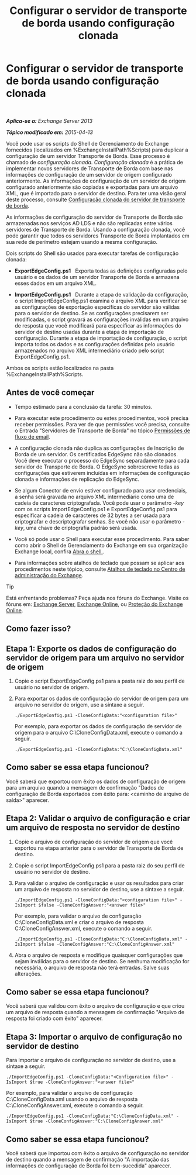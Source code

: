 ﻿---
title: 'Configurar o servidor de transporte de borda usando configuração clonada'
TOCTitle: Configurar o servidor de transporte de borda usando configuração clonada
ms:assetid: 0bbc83e3-e5e8-4480-a8a6-15f035360856
ms:mtpsurl: https://technet.microsoft.com/pt-br/library/Aa996008(v=EXCHG.150)
ms:contentKeyID: 61183345
ms.date: 05/22/2018
mtps_version: v=EXCHG.150
ms.translationtype: MT
---

# Configurar o servidor de transporte de borda usando configuração clonada

 

_**Aplica-se a:** Exchange Server 2013_

_**Tópico modificado em:** 2015-04-13_

Você pode usar os scripts do Shell de Gerenciamento do Exchange fornecidos (localizados em %ExchangeInstallPath%Scripts) para duplicar a configuração de um servidor Transporte de Borda. Esse processo é chamado de *configuração clonada*. *Configuração clonada* é a prática de implementar novos servidores de Transporte de Borda com base nas informações de configuração de um servidor de origem configurado anteriormente. As informações de configuração de um servidor de origem configurado anteriormente são copiadas e exportadas para um arquivo XML, que é importado para o servidor de destino. Para ter uma visão geral deste processo, consulte [Configuração clonada do servidor de transporte de borda](edge-transport-server-cloned-configuration-exchange-2013-help.md).

As informações de configuração do servidor de Transporte de Borda são armazenadas nos serviços AD LDS e não são replicadas entre vários servidores de Transporte de Borda. Usando a configuração clonada, você pode garantir que todos os servidores Transporte de Borda implantados em sua rede de perímetro estejam usando a mesma configuração.

Dois scripts do Shell são usados para executar tarefas de configuração clonada:

  - **ExportEdgeConfig.ps1**   Exporta todas as definições configuradas pelo usuário e os dados de um servidor Transporte de Borda e armazena esses dados em um arquivo XML.

  - **ImportEdgeConfig.ps1**   Durante a etapa de validação da configuração, o script ImportEdgeConfig.ps1 examina o arquivo XML para verificar se as configurações de exportação específicas do servidor são válidas para o servidor de destino. Se as configurações precisarem ser modificadas, o script gravará as configurações inválidas em um arquivo de resposta que você modificará para especificar as informações do servidor de destino usadas durante a etapa de importação de configuração. Durante a etapa de importação de configuração, o script importa todos os dados e as configurações definidas pelo usuário armazenados no arquivo XML intermediário criado pelo script ExportEdgeConfig.ps1.

Ambos os scripts estão localizados na pasta %ExchangeInstallPath%Scripts.

## Antes de você começar

  - Tempo estimado para a conclusão da tarefa: 30 minutos.

  - Para executar este procedimento ou estes procedimentos, você precisa receber permissões. Para ver de que permissões você precisa, consulte o Entrada "Servidores de Transporte de Borda" no tópico [Permissões de fluxo de email](mail-flow-permissions-exchange-2013-help.md).

  - A configuração clonada não duplica as configurações de Inscrição de Borda de um servidor. Os certificados EdgeSync não são clonados. Você deve executar o processo do EdgeSync separadamente para cada servidor de Transporte de Borda. O EdgeSync sobrescreve todas as configurações que estiverem incluídas em informações de configuração clonada e informações de replicação do EdgeSync.

  - Se algum Conector de envio estiver configurado para usar credenciais, a senha será gravada no arquivo XML intermediário como uma de cadeia de caracteres criptografada. Você pode usar o parâmetro *-key* com os scripts ImportEdgeConfig.ps1 e ExportEdgeConfig.ps1 para especificar a cadeia de caracteres de 32 bytes a ser usada para criptografar e descriptografar senhas. Se você não usar o parâmetro *-key*, uma chave de criptografia padrão será usada.

  - Você só pode usar o Shell para executar esse procedimento. Para saber como abrir o Shell de Gerenciamento do Exchange em sua organização Exchange local, confira [Abra o shell.](https://technet.microsoft.com/pt-br/library/dd638134\(v=exchg.150\)).

  - Para informações sobre atalhos de teclado que possam se aplicar aos procedimentos neste tópico, consulte [Atalhos de teclado no Centro de administração do Exchange](keyboard-shortcuts-in-the-exchange-admin-center-exchange-online-protection-help.md).


> [!TIP]
> Está enfrentando problemas? Peça ajuda nos fóruns do Exchange. Visite os fóruns em: <A href="https://go.microsoft.com/fwlink/p/?linkid=60612">Exchange Server</A>, <A href="https://go.microsoft.com/fwlink/p/?linkid=267542">Exchange Online</A>, ou <A href="https://go.microsoft.com/fwlink/p/?linkid=285351">Proteção do Exchange Online</A>.



## Como fazer isso?

## Etapa 1: Exporte os dados de configuração do servidor de origem para um arquivo no servidor de origem

1.  Copie o script ExportEdgeConfig.ps1 para a pasta raiz do seu perfil de usuário no servidor de origem.

2.  Para exportar os dados de configuração do servidor de origem para um arquivo no servidor de origem, use a sintaxe a seguir.
    
        ./ExportEdgeConfig.ps1 -CloneConfigData:"<configuration file>"
    
    Por exemplo, para exportar os dados de configuração de servidor de origem para o arquivo C:\\CloneConfigData.xml, execute o comando a seguir.
    
        ./ExportEdgeConfig.ps1 -CloneConfigData:"C:\CloneConfigData.xml"

## Como saber se essa etapa funcionou?

Você saberá que exportou com êxito os dados de configuração de origem para um arquivo quando a mensagem de confirmação "Dados de configuração de Borda exportados com êxito para: \<caminho de arquivo de saída\>" aparecer.

## Etapa 2: Validar o arquivo de configuração e criar um arquivo de resposta no servidor de destino

1.  Copie o arquivo de configuração do servidor de origem que você exportou na etapa anterior para o servidor de Transporte de Borda de destino.

2.  Copie o script ImportEdgeConfig.ps1 para a pasta raiz do seu perfil de usuário no servidor de destino.

3.  Para validar o arquivo de configuração e usar os resultados para criar um arquivo de resposta no servidor de destino, use a sintaxe a seguir.
    
        ./ImportEdgeConfig.ps1 -CloneConfigData:"<configuration file>" -IsImport $false -CloneConfigAnswer:"<answer file>"
    
    Por exemplo, para validar o arquivo de configuração C:\\CloneConfigData.xml e criar o arquivo de resposta C:\\CloneConfigAnswer.xml, execute o comando a seguir.
    
        ./ImportEdgeConfig.ps1 -CloneConfigData:"C:\CloneConfigData.xml" -IsImport $false -CloneConfigAnswer:"C:\CloneConfigAnswer.xml"

4.  Abra o arquivo de resposta e modifique quaisquer configurações que sejam inválidas para o servidor de destino. Se nenhuma modificação for necessária, o arquivo de resposta não terá entradas. Salve suas alterações.

## Como saber se essa etapa funcionou?

Você saberá que validou com êxito o arquivo de configuração e que criou um arquivo de resposta quando a mensagem de confirmação "Arquivo de resposta foi criado com êxito" aparecer.

## Etapa 3: Importar o arquivo de configuração no servidor de destino

Para importar o arquivo de configuração no servidor de destino, use a sintaxe a seguir.

    ./ImportEdgeConfig.ps1 -CloneConfigData:"<Configuration file>" -IsImport $true -CloneConfigAnswer:"<answer file>"

Por exemplo, para validar o arquivo de configuração C:\\CloneConfigData.xml usando o arquivo de resposta C:\\CloneConfigAnswer.xml, execute o comando a seguir.

    ./ImportEdgeConfig.ps1 -CloneConfigData:"C:\CloneConfigData.xml" -IsImport $true -CloneConfigAnswer:"C:\CloneConfigAnswer.xml"

## Como saber se essa etapa funcionou?

Você saberá que importou com êxito o arquivo de configuração no servidor de destino quando a mensagem de confirmação "A importação das informações de configuração de Borda foi bem-sucedida" aparecer.

